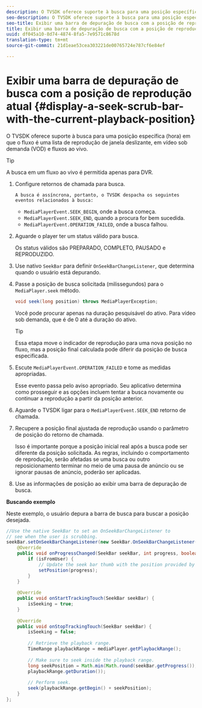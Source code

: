 ```yaml
---
description: O TVSDK oferece suporte à busca para uma posição específica (hora) em que o fluxo é uma lista de reprodução de janela deslizante, em vídeo sob demanda (VOD) e fluxos ao vivo.
seo-description: O TVSDK oferece suporte à busca para uma posição específica (hora) em que o fluxo é uma lista de reprodução de janela deslizante, em vídeo sob demanda (VOD) e fluxos ao vivo.
seo-title: Exibir uma barra de depuração de busca com a posição de reprodução atual
title: Exibir uma barra de depuração de busca com a posição de reprodução atual
uuid: df045a10-8d74-4874-8fa5-7e9571c8678d
translation-type: tm+mt
source-git-commit: 21d1eae53cea303221de00765724e787cf6e84ef

---
```



# Exibir uma barra de depuração de busca com a posição de reprodução atual {#display-a-seek-scrub-bar-with-the-current-playback-position}

O TVSDK oferece suporte à busca para uma posição específica (hora) em que o fluxo é uma lista de reprodução de janela deslizante, em vídeo sob demanda (VOD) e fluxos ao vivo.

>[!TIP]
>
>A busca em um fluxo ao vivo é permitida apenas para DVR.

1. Configure retornos de chamada para busca.

       A busca é assíncrona, portanto, o TVSDK despacha os seguintes eventos relacionados à busca:
   
   * `MediaPlayerEvent.SEEK_BEGIN`, onde a busca começa.
   * `MediaPlayerEvent.SEEK_END`, quando a procura for bem sucedida.
   * `MediaPlayerEvent.OPERATION_FAILED`, onde a busca falhou.

1. Aguarde o player ter um status válido para busca.

   Os status válidos são PREPARADO, COMPLETO, PAUSADO e REPRODUZIDO.
1. Use nativo `SeekBar` para definir `OnSeekBarChangeListener`, que determina quando o usuário está depurando.
1. Passe a posição de busca solicitada (milissegundos) para o `MediaPlayer.seek` método.

   ```java
   void seek(long position) throws MediaPlayerException;
   ```

   Você pode procurar apenas na duração pesquisável do ativo. Para vídeo sob demanda, que é de 0 até a duração do ativo.

   >[!TIP]
   >
   >Essa etapa move o indicador de reprodução para uma nova posição no fluxo, mas a posição final calculada pode diferir da posição de busca especificada.

1. Escute `MediaPlayerEvent.OPERATION_FAILED` e tome as medidas apropriadas.

   Esse evento passa pelo aviso apropriado. Seu aplicativo determina como prosseguir e as opções incluem tentar a busca novamente ou continuar a reprodução a partir da posição anterior.

1. Aguarde o TVSDK ligar para o `MediaPlayerEvent.SEEK_END` retorno de chamada.
1. Recupere a posição final ajustada de reprodução usando o parâmetro de posição do retorno de chamada.

   Isso é importante porque a posição inicial real após a busca pode ser diferente da posição solicitada. As regras, incluindo o comportamento de reprodução, serão afetadas se uma busca ou outro reposicionamento terminar no meio de uma pausa de anúncio ou se ignorar pausas de anúncio, poderão ser aplicadas.

1. Use as informações de posição ao exibir uma barra de depuração de busca.

<!--<a id="example_EEB73818260C43C8B5AE12BA68548AB7"></a>-->

**Buscando exemplo**

Neste exemplo, o usuário depura a barra de busca para buscar a posição desejada.

```java
//Use the native SeekBar to set an OnSeekBarChangeListener to 
// see when the user is scrubbing. 
seekBar.setOnSeekBarChangeListener(new SeekBar.OnSeekBarChangeListener() { 
    @Override 
    public void onProgressChanged(SeekBar seekBar, int progress, boolean isFromUser) { 
        if (isFromUser) { 
            // Update the seek bar thumb with the position provided by the user. 
            setPosition(progress); 
        } 
    } 
 
    @Override 
    public void onStartTrackingTouch(SeekBar seekBar) { 
        isSeeking = true; 
    } 
 
    @Override 
    public void onStopTrackingTouch(SeekBar seekBar) { 
        isSeeking = false; 
 
        // Retrieve the playback range. 
        TimeRange playbackRange = mediaPlayer.getPlaybackRange(); 
 
        // Make sure to seek inside the playback range. 
        long seekPosition = Math.min(Math.round(seekBar.getProgress()), 
        playbackRange.getDuration()); 
     
        // Perform seek. 
        seek(playbackRange.getBegin() + seekPosition); 
    } 
}; 
```

